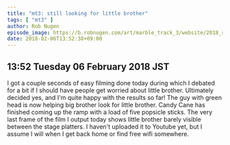 ```yaml
---
title: "mt3: still looking for little brother"
tags: [ "mt3" ]
author: Rob Nugen
episode_image: https://b.robnugen.com/art/marble_track_3/website/2018_sep_02_mt3_placeholder.png
date: 2018-02-06T13:52:38+09:00
---
```


## 13:52 Tuesday 06 February 2018 JST

I got a couple seconds of easy filming done today during which I
debated for a bit if I should have people get worried about little
brother.  Ultimately decided yes, and I'm quite happy with the results
so far!  The guy with green head is now helping big brother look for
little brother.  Candy Cane has finished coming up the ramp with a
load of five popsicle sticks.  The very last frame of the film I
output today shows little brother barely visible between the stage
platters.  I haven't uploaded it to Youtube yet, but I assume I will
when I get back home or find free wifi somewhere.

